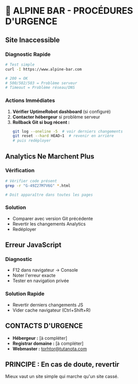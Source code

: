 # 🚨 ALPINE BAR - PROCÉDURES D'URGENCE

## Site Inaccessible

### Diagnostic Rapide
```bash
# Test simple
curl -I https://www.alpine-bar.com

# 200 = OK
# 500/502/503 = Problème serveur  
# Timeout = Problème réseau/DNS
```

### Actions Immédiates
1. **Vérifier UptimeRobot dashboard** (si configuré)
2. **Contacter hébergeur** si problème serveur
3. **Rollback Git si bug récent :**
   ```bash
   git log --oneline -5  # voir derniers changements
   git reset --hard HEAD~1  # revenir en arrière
   # puis redéployer
   ```

## Analytics Ne Marchent Plus

### Vérification
```bash
# Vérifier code présent
grep -r "G-49Z27M7V6G" *.html

# Doit apparaître dans toutes les pages
```

### Solution
- Comparer avec version Git précédente
- Revertir les changements Analytics
- Redéployer

## Erreur JavaScript

### Diagnostic
- F12 dans navigateur → Console
- Noter l'erreur exacte
- Tester en navigation privée

### Solution Rapide
- Revertir derniers changements JS
- Vider cache navigateur (Ctrl+Shift+R)

## CONTACTS D'URGENCE

- **Hébergeur :** [à compléter]
- **Registrar domaine :** [à compléter] 
- **Webmaster :** torhtor@tutanota.com

## PRINCIPE : En cas de doute, revertir
Mieux vaut un site simple qui marche qu'un site cassé.